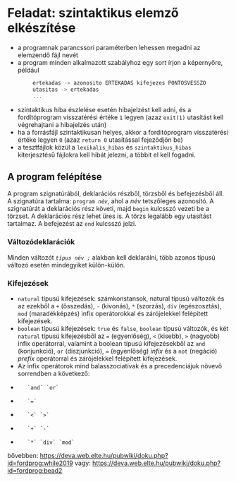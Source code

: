 # Feladat: szintaktikus elemző elkészítése

- a programnak parancssori paraméterben lehessen megadni az elemzendő fájl nevét
- a program minden alkalmazott szabályhoz egy sort írjon a képernyőre, például
````lex
        ertekadas -> azonosito ERTEKADAS kifejezes PONTOSVESSZO
        utasitas -> ertekadas
        ...
````
- szintaktikus hiba észlelése esetén hibajelzést kell adni, és a fordítóprogram visszatérési értéke `1` legyen (azaz `exit(1)` utasítást kell végrehajtani a hibajelzés után)
- ha a forrásfájl szintaktikusan helyes, akkor a fordítóprogram visszatérési értéke legyen `0` (azaz `return 0` utasítással fejeződjön be)
- a tesztfájlok közül a `lexikalis_hibas` és `szintaktikus_hibas` kiterjesztésű fájlokra kell hibát jelezni, a többit el kell fogadni.

## A program felépítése

A program szignatúrából, deklarációs részből, törzsből és befejezésből áll. A szignatúra tartalma: `program `*`név`*, ahol a *név* tetszőleges azonosító. A szignatúrát a deklarációs rész követi, majd `begin` kulcsszó vezeti be a törzset. A deklarációs rész lehet üres is. A törzs legalább egy utasítást tartalmaz. A befejezést az `end` kulcsszó jelzi.

### Változódeklarációk

Minden változót *`típus név ;`* alakban kell deklarálni, több azonos típusú változó esetén mindegyiket külön-külön.

### Kifejezések
- `natural` típusú kifejezések: számkonstansok, natural típusú változók és az ezekből a `+` (összedás), `-` (kivonás), `*` (szorzás), `div` (egészosztás), `mod` (maradékképzés) infix operátorokkal és zárójelekkel felépített kifejezések.
- `boolean` típusú kifejezések: `true` és `false`, `boolean` típusú változók, és két `natural` típusú kifejezésből az `=` (egyenlőség), `<` (kisebb), `>` (nagyobb) infix operátorral, valamint a boolean típusú kifejezésekből az `and` (konjunkció), `or` (diszjunkció), `=` (egyenlőség) *infix* és a `not` (negáció) *prefix* operátorral és zárójelekkel felépített kifejezések.
- Az infix operátorok mind balasszociatívak és a precedenciájuk növevő sorrendben a következő:
-        `and` `or`
-        `=`
-        `<` `>`
-        `+` `-`
-        `*` `div` `mod`

bővebben: https://deva.web.elte.hu/pubwiki/doku.php?id=fordprog:while2019
vagy: https://deva.web.elte.hu/pubwiki/doku.php?id=fordprog:bead2
